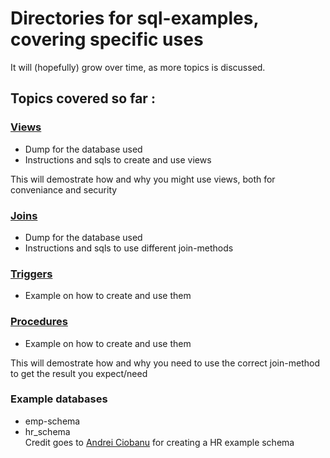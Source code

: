 # Directories for sql-examples, covering specific uses

It will (hopefully) grow over time, as more topics is discussed.

## Topics covered so far :

### [Views](https://github.com/foocoding/databases/blob/master/Examples/view_example.md)
- Dump for the database used
- Instructions and sqls to create and use views

This will demostrate how and why you might use views, both for conveniance and security

### [Joins](https://github.com/foocoding/databases/blob/master/Examples/join_example.md)
- Dump for the database used
- Instructions and sqls to use different join-methods

### [Triggers](https://github.com/foocoding/databases/blob/master/Examples/trigger_example.md) 
- Example on how to create and use them

### [Procedures](https://github.com/foocoding/databases/blob/master/Examples/procedure_example.md) 
- Example on how to create and use them

This will demostrate how and why you need to use the correct join-method to get the result you expect/need

### Example databases
- emp-schema
- hr_schema <br>
  Credit goes to [Andrei Ciobanu](https://github.com/nomemory/hr-schema-mysql) for creating a HR example schema

